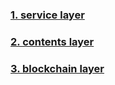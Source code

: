 ### [1. service layer](https://github.com/LiterDev/doc/blob/master/ko/dev/servicelayer.md)

### [2. contents layer](https://github.com/LiterDev/doc/blob/master/ko/dev/contentslayer.md)

### [3. blockchain layer](https://github.com/LiterDev/doc/blob/master/ko/dev/blockchainlayer.md)

